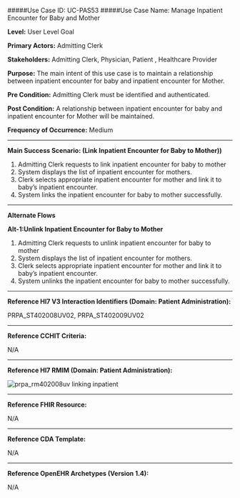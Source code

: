#####Use Case ID: UC-PAS53
#####Use Case Name: Manage Inpatient Encounter for Baby and Mother

**Level:**                     User Level Goal

**Primary Actors:**            Admitting Clerk

**Stakeholders:**              Admitting Clerk, Physician, Patient , Healthcare Provider

**Purpose:**                   The main intent of this use case is to maintain a relationship between
inpatient encounter for baby and inpatient encounter for Mother.

**Pre Condition:**             Admitting Clerk must be identified and authenticated.

**Post Condition:**            A relationship between inpatient encounter for baby and inpatient encounter for Mother will be maintained.

**Frequency of Occurrence:**   Medium
__________________________________________________________
**Main Success Scenario: (Link Inpatient Encounter for Baby to Mother))**

1. Admitting Clerk requests to link inpatient encounter for baby to mother
2. System displays the list of inpatient encounter for mothers.
3. Clerk selects appropriate inpatient encounter for mother and link it to baby’s inpatient encounter.
4. System links the inpatient encounter for baby to mother successfully.

_______________________________________________________________________________
**Alternate Flows** 

**Alt-1:Unlink Inpatient Encounter for Baby to Mother**

1. Admitting Clerk requests to unlink inpatient encounter for baby to mother
2. System displays the list of inpatient encounter for mothers.
3. Clerk selects appropriate inpatient encounter for mother and link it to baby’s inpatient encounter.
4. System unlinks the inpatient encounter for baby to mother successfully.

________________________________________________________________________
**Reference Hl7 V3 Interaction Identifiers (Domain: Patient Administration):**

PRPA_ST402008UV02, PRPA_ST402009UV02
_______________________________________________________________
**Reference CCHIT Criteria:**

N/A
_______________________________________________________________
**Reference Hl7 RMIM (Domain: Patient Administration):**

![prpa_rm402008uv linking inpatient](https://f.cloud.github.com/assets/5391320/1370014/ba2432a0-3a0c-11e3-80de-dda7a69d7b52.png)

_______________________________________________________________
**Reference FHIR Resource:**

N/A
_______________________________________________________________
**Reference CDA Template:**

N/A
_______________________________________________________________
**Reference OpenEHR Archetypes (Version 1.4):**

N/A
